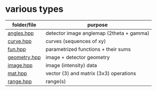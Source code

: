 # various types

folder/file                   | purpose
---                           | ---
[angles.hpp](angles.hpp)      | detector image anglemap (2theta + gamma)
[curve.hpp](curve.hpp)        | curves (sequences of xy)
[fun.hpp](fun.hpp)            | parametrized functions + their sums
[geometry.hpp](geometry.hpp)  | image + detector geometry
[image.hpp](image.hpp)        | image (intensity) data
[mat.hpp](mat.hpp)            | vector (3) and matrix (3x3) operations
[range.hpp](range.hpp)        | range(s)
